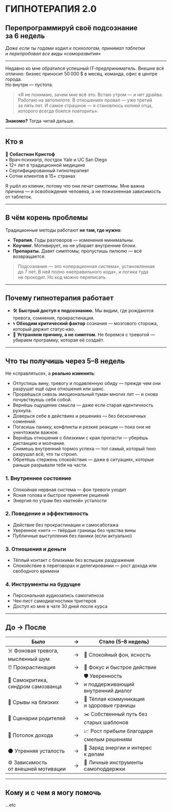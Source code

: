# ГИПНОТЕРАПИЯ 2.0
## Перепрограммируй своё подсознание за 6 недель

*Даже если ты годами ходил к психологам, принимал таблетки и перепробовал все виды «саморазвития»*

---

Недавно ко мне обратился успешный IT‑предприниматель. Внешне всё отлично: бизнес приносит 50 000 $ в месяц, команда, офис в центре города.  
Но внутри — пустота.

> «Я не понимаю, зачем мне всё это. Встаю утром — и нет драйва. Работаю на автопилоте. В отношениях провал — уже третий за пять лет. И самое страшное — я становлюсь копией отца, которого всегда боялся повторить».

**Знакомо?** Тогда читай дальше.

---

## Кто я

👋 **Себастиан Кристоф**  
• Врач‑психиатр, постдок Yale и UC San Diego  
• 12+ лет в традиционной медицине  
• Сертифицированный гипнотерапевт  
• Сотни клиентов в 15+ странах  

Я ушёл из клиник, потому что они лечат симптомы. Мне важна причина — и освобождение человека, а не пожизненная зависимость от таблеток.

---

## В чём корень проблемы

Традиционные методы работают **не там, где нужно**:

* **Терапия.** Годы разговоров — изменения минимальны.
* **Коучинг.** Мотивирует, но не убирает внутренние блоки.
* **Препараты.** Давят симптомы; пропустишь пилюлю — всё возвращается.

> Подсознание — это «операционная система», установленная до 7 лет. В ней полно «неправильного кода», и логика туда не проходит. Но код можно переписать.

---

## Почему гипнотерапия работает

* 🛠 **Быстрый доступ к подсознанию.** Мы видим, где рождаются тревога, сомнения, прокрастинация.
* 🌀 **Обходим критический фактор** сознания — мозгового сторожа, который держит статус‑кво.
* 🧭 **Устраняем причину, а не симптом.** Не боремся с тревогой — убираем программу, которая её создаёт.

---

## Что ты получишь через 5–8 недель

Не «справляться», а **реально изменить**:

- Отпустишь вину, тревогу и подавленную обиду — прежде чем они разрушат ещё одни отношения или шанс.
- Прорвёшься сквозь эмоциональный туман многих лет — и снова почувствуешь себя собой.
- Вернёшь ощущение смысла — даже если старая идентичность рухнула.
- Доверься себе в действиях и решениях — без бесконечных сомнений.
- Погасишь панику, конфликты и резкие реакции — пока они не уничтожили важное.
- Вернёшь отношения с близкими с края пропасти — уберёшь дистанцию и молчание.
- Снимешь внутренний тормоз успеха — тот самый, который тихо разрушал всё, что ты строил.
- Обретёшь стержень спокойствия — даже в ситуациях, которые раньше разрывали тебя на части.

### 1. Внутреннее состояние
* Спокойная нервная система — фон тревоги уходит
* Ясная голова и быстрое принятие решений
* Энергия по утрам без «ватной» усталости

### 2. Поведение и эффективность
* Действие без прокрастинации и самосаботажа
* Уверенное «нет» — твёрдые границы без чувства вины
* Публичные выступления без паники (если актуально)

### 3. Отношения и деньги
* Тёплый контакт с близкими без вспышек раздражения
* Спокойствие в переговорах и делегировании — рост дохода или свободного времени

### 4. Инструменты на будущее
* Персональная аудиозапись самогипноза
* Чек‑лист самодиагностики триггеров
* Доступ ко мне в чате 30 дней после курса

---

## До → После

| Было | → | Стало (5–8 недель) |
|------|---|--------------------|
| ☠️ Фоновая тревога, мысленный шум | → | 🧘 Спокойный фон, ясность |
| ⏰ Прокрастинация | → | 🚀 Фокус и быстрое действие |
| 💭 Самокритика, синдром самозванца | → | 🛡 Уверенность и поддерживающий внутренний диалог |
| 😤 Срывы на близких | → | 🤝 Тёплая коммуникация и здоровые границы |
| 🔄 Сценарии родителей | → | ✂️ Собственный путь без старых шаблонов |
| 💸 Потолок дохода | → | 📈 Рост прибыли благодаря смелым решениям |
| 🌑 Утренняя усталость | → | 🌅 Заряд энергии и интерес к делам |
| ⚙️ Зависимость от внешней мотивации | → | 🔑 Личные инструменты самоподдержки |

---

## Кому и с чем я могу помочь
...etc
